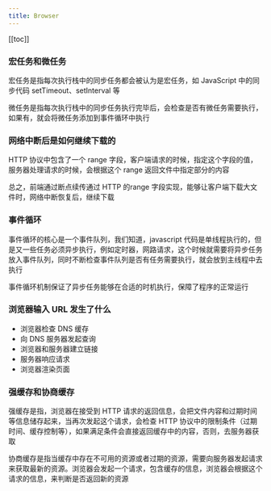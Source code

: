 ```yaml
---
title: Browser
---
```


[[toc]]

### 宏任务和微任务

宏任务是指每次执行栈中的同步任务都会被认为是宏任务，如 JavaScript 中的同步代码 setTimeout、setInterval 等

微任务是指每次执行栈中的同步任务执行完毕后，会检查是否有微任务需要执行，如果有，就会将微任务添加到事件循环中执行

### 网络中断后是如何继续下载的

HTTP 协议中包含了一个 range 字段，客户端请求的时候，指定这个字段的值，服务器处理请求的时候，会根据这个 range 返回文件中指定部分的内容

总之，前端通过断点续传通过 HTTP 的range 字段实现，能够让客户端下载大文件时，网络中断恢复后，继续下载

### 事件循环

事件循环的核心是一个事件队列，我们知道，javascript 代码是单线程执行的，但是又一些任务必须异步执行，例如定时器，网路请求，这个时候就需要将异步任务放入事件队列，同时不断检查事件队列是否有任务需要执行，就会放到主线程中去执行

事件循环机制保证了异步任务能够在合适的时机执行，保障了程序的正常运行

### 浏览器输入 URL 发生了什么

* 浏览器检查 DNS 缓存
* 向 DNS 服务器发起查询
* 浏览器和服务器建立链接
* 服务器响应请求
* 浏览器渲染页面

### 强缓存和协商缓存

强缓存是指，浏览器在接受到 HTTP 请求的返回信息，会把文件内容和过期时间等信息储存起来，当再次发起这个请求，会检查 HTTP 协议中的限制条件（过期时间、缓存控制等），如果满足条件会直接返回缓存中的内容，否则，去服务器获取

协商缓存是指当缓存中存在不可用的资源或者过期的资源，需要向服务器发起请求来获取最新的资源。浏览器会发起一个请求，包含缓存的信息，浏览器会根据这个请求的信息，来判断是否返回新的资源